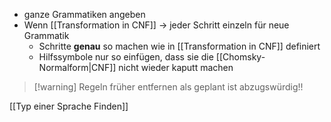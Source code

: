 - ganze Grammatiken angeben
- Wenn [[Transformation in CNF]] -> jeder Schritt einzeln für neue Grammatik
	- Schritte **genau** so machen wie in [[Transformation in CNF]] definiert
	- Hilfssymbole nur so einfügen, dass sie die [[Chomsky-Normalform|CNF]] nicht wieder kaputt machen

> [!warning] Regeln früher entfernen als geplant ist abzugswürdig!!

[[Typ einer Sprache Finden]]